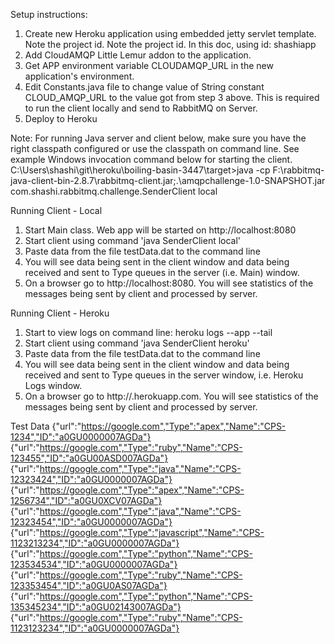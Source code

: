 Setup instructions:
1. Create new Heroku application using embedded jetty servlet template. Note the project id. Note the project id. In this doc, using id: shashiapp
2. Add CloudAMQP Little Lemur addon to the application. 
3. Get APP environment variable CLOUDAMQP_URL in the new application's environment. 
4. Edit Constants.java file to change value of String constant CLOUD_AMQP_URL to the value got from step 3 above. This is required to run the client locally and send to RabbitMQ on Server.
5. Deploy to Heroku 

Note: For running Java server and client below, make sure you have the right classpath configured or use the classpath on command line. See example Windows invocation command below for starting the client. 
C:\Users\shashi\git\heroku\boiling-basin-3447\target>java -cp F:\rabbitmq-java-client-bin-2.8.7\rabbitmq-client.jar;.\amqpchallenge-1.0-SNAPSHOT.jar com.shashi.rabbitmq.challenge.SenderClient local

Running Client - Local
1. Start Main class. Web app will be started on http://localhost:8080
2. Start client using command 'java SenderClient local'
3. Paste data from the file testData.dat to the command line
4. You will see data being sent in the client window and data being received and sent to Type queues in the server (i.e. Main) window.
5. On a browser go to http://localhost:8080. You will see statistics of the messages being sent by client and processed by server. 

Running Client - Heroku
1. Start to view logs on command line: heroku logs --app <yourapp> --tail
2. Start client using command 'java SenderClient heroku'
3. Paste data from the file testData.dat to the command line
4. You will see data being sent in the client window and data being received and sent to Type queues in the server window, i.e. Heroku Logs window.
5. On a browser go to http://<yourapp>.herokuapp.com. You will see statistics of the messages being sent by client and processed by server. 

Test Data
{"url":"https://google.com","Type":"apex","Name":"CPS-1234","ID":"a0GU0000007AGDa"}
{"url":"https://google.com","Type":"ruby","Name":"CPS-123455","ID":"a0GU00ASD007AGDa"}
{"url":"https://google.com","Type":"java","Name":"CPS-12323424","ID":"a0GU0000007AGDa"}
{"url":"https://google.com","Type":"apex","Name":"CPS-1256734","ID":"a0GU0XCV07AGDa"}
{"url":"https://google.com","Type":"java","Name":"CPS-12323454","ID":"a0GU0000007AGDa"}
{"url":"https://google.com","Type":"javascript","Name":"CPS-1123213234","ID":"a0GU0000007AGDa"}
{"url":"https://google.com","Type":"python","Name":"CPS-123534534","ID":"a0GU0000007AGDa"}
{"url":"https://google.com","Type":"ruby","Name":"CPS-123353454","ID":"a0GU0AS07AGDa"}
{"url":"https://google.com","Type":"python","Name":"CPS-135345234","ID":"a0GU02143007AGDa"}
{"url":"https://google.com","Type":"ruby","Name":"CPS-1123123234","ID":"a0GU0000007AGDa"}
